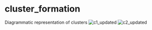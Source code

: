 # cluster_formation
Diagrammatic representation of clusters
![c1_updated](https://user-images.githubusercontent.com/53253468/154000580-4d0c79bc-2cc3-4dbd-9187-c9fbc32e5187.png)
![c2_updated](https://user-images.githubusercontent.com/53253468/154001009-1c0ace10-021f-4332-b24a-a16e8de1939d.png)
